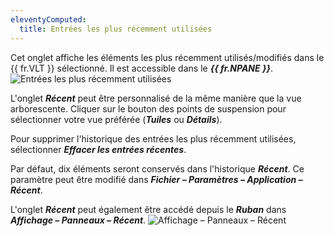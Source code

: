 ```yaml
---
eleventyComputed:
  title: Entrées les plus récemment utilisées
---
```

Cet onglet affiche les éléments les plus récemment utilisés/modifiés dans le {{ fr.VLT }} sélectionné. Il est accessible dans le ***{{ fr.NPANE }}***.
![Entrées les plus récemment utilisées](https://cdnweb.devolutions.net/docs/docs_en_rdm_windows_clip11219.png)

L'onglet ***Récent*** peut être personnalisé de la même manière que la vue arborescente. Cliquer sur le bouton des points de suspension pour sélectionner votre vue préférée (***Tuiles*** ou ***Détails***).

Pour supprimer l'historique des entrées les plus récemment utilisées, sélectionner ***Effacer les entrées récentes***.

Par défaut, dix éléments seront conservés dans l'historique ***Récent***. Ce paramètre peut être modifié dans ***Fichier – Paramètres – Application – Récent***.

L'onglet ***Récent*** peut également être accédé depuis le ***Ruban*** dans ***Affichage – Panneaux – Récent***.
![Affichage – Panneaux – Récent](https://cdnweb.devolutions.net/docs/docs_en_rdm_windows_RDMWin2050.png)
